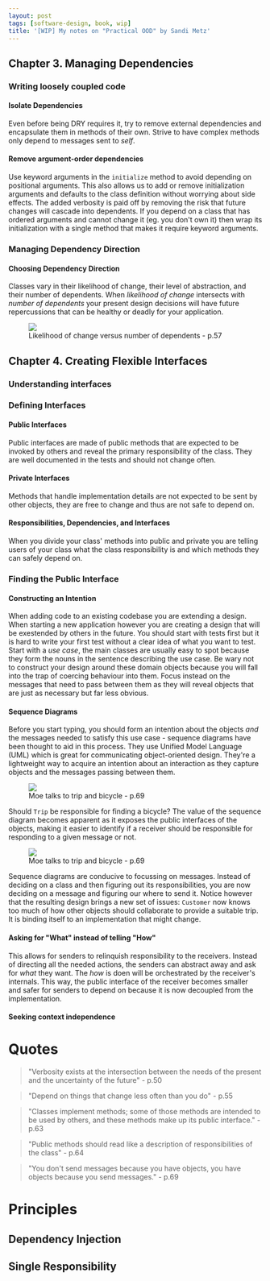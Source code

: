 ```yaml
---
layout: post
tags: [software-design, book, wip]
title: '[WIP] My notes on "Practical OOD" by Sandi Metz'
---
```


## Chapter 3. Managing Dependencies

### Writing loosely coupled code

#### Isolate Dependencies
Even before being DRY requires it, try to remove external dependencies and encapsulate them in methods of their own. Strive to have complex methods only depend to messages sent to _self_.

#### Remove argument-order dependencies
Use keyword arguments in the `initialize` method to avoid depending on positional arguments. This also allows us to add or remove initialization arguments and defaults to the class definition without worrying about side effects. The added verbosity is paid off by removing the risk that future changes will cascade into dependents.
If you depend on a class that has ordered arguments and cannot change it (eg. you don't own it) then wrap its initialization with a single method that makes it require keyword arguments.

### Managing Dependency Direction

#### Choosing Dependency Direction
Classes vary in their likelihood of change, their level of abstraction, and their number of dependents. When _likelihood of change_ intersects with _number of dependents_ your present design decisions will have future repercussions that can be healthy or deadly for your application.
<figure>
 <img src="https://www.informit.com/content/images/chap3_9780321721334/elementLinks/03fig02.jpg" />
 <figcaption>Likelihood of change versus number of dependents - p.57</figcaption>
</figure> 

## Chapter 4. Creating Flexible Interfaces

### Understanding interfaces

### Defining Interfaces

#### Public Interfaces
Public interfaces are made of public methods that are expected to be invoked by others and reveal the primary responsibility of the class. They are well documented in the tests and should not change often.

#### Private Interfaces
Methods that  handle implementation details are not expected to be sent by other objects, they are free to change and thus are not safe to depend on.

#### Responsibilities, Dependencies, and Interfaces
When you divide your class' methods into public and private you are telling users of your class what the class responsibility is and which methods they can safely depend on.

### Finding the Public Interface

#### Constructing an Intention
When adding code to an existing codebase you are extending a design. When starting a new application however you are creating a design that will be exestended by others in the future. You should start with tests first but it is hard to write your first test without a clear idea of what you want to test. Start with a _use case_, the main classes are usually easy to spot because they form the nouns in the sentence describing the use case. Be wary not to construct your design around these domain objects because you will fall into the trap of coercing behaviour into them. Focus instead on the messages that need to pass between them as they will reveal objects that are just as necessary but far less obvious.

#### Sequence Diagrams
Before you start typing, you should form an intention about the objects _and_ the messages needed to satisfy this use case - sequence diagrams have been thought to aid in this process. They use Unified Model Language (UML) which is great for communicating object-oriented design. They're a lightweight way to acquire an intention about an interaction as they capture objects and the messages passing between them.

<figure>
 <img src="https://www.informit.com/content/images/rcch04_9780321721334/elementLinks/th04fig03.jpg" />
 <figcaption>Moe talks to trip and bicycle - p.69</figcaption>
</figure>

Should `Trip` be responsible for finding a bicycle? The value of the sequence diagram becomes apparent as it exposes the public interfaces of the objects, making it easier to identify if a receiver should be responsible for responding to a given message or not.

<figure>
 <img src="https://www.informit.com/content/images/rcch04_9780321721334/elementLinks/th04fig04.jpg" />
 <figcaption>Moe talks to trip and bicycle - p.69</figcaption>
</figure>

Sequence diagrams are conducive to focussing on messages. Instead of deciding on a class and then figuring out its responsibilities, you are now deciding on a message and figuring our where to send it.
Notice however that the resulting design brings a new set of issues: `Customer` now knows too much of how other objects should collaborate to provide a suitable trip. It is binding itself to an implementation that might change.

#### Asking for "What" instead of telling "How"
This allows for senders to relinquish responsibility to the receivers. Instead of directing all the needed actions, the senders can abstract away and ask for _what_ they want. The _how_ is doen will be orchestrated by the receiver's internals. This way, the public interface of the receiver becomes smaller and safer for senders to depend on because it is now decoupled from the implementation. 

#### Seeking context independence 

# Quotes
> "Verbosity exists at the intersection between the needs of the present and the uncertainty of the future" - p.50

> "Depend on things that change less often than you do" - p.55

> "Classes implement methods; some of those methods are intended to be used by others, and these methods make up its public interface." - p.63

> "Public methods should read like a description of responsibilities of the class" - p.64

> "You don't send messages because you have objects, you have objects because you send messages." - p.69

# Principles
## Dependency Injection
## Single Responsibility

